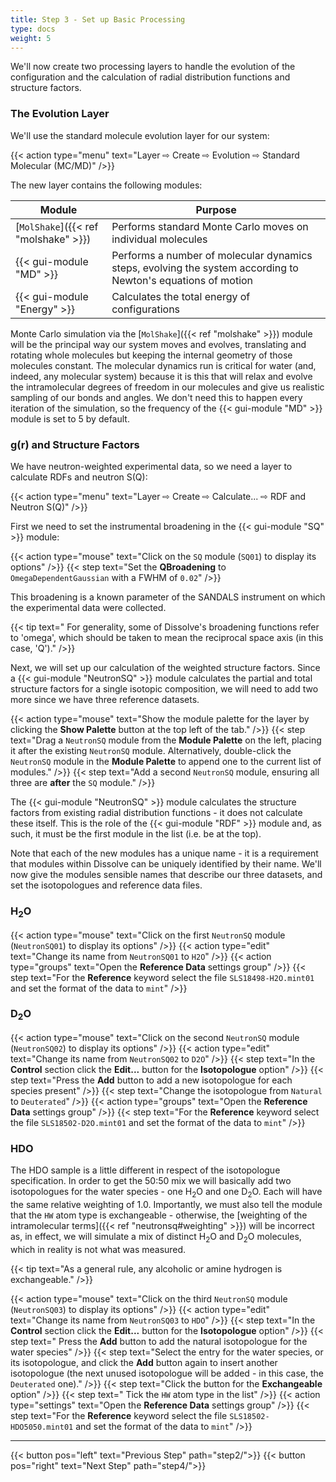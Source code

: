 ```yaml
---
title: Step 3 - Set up Basic Processing
type: docs
weight: 5
---
```



We'll now create two processing layers to handle the evolution of the configuration and the calculation of radial distribution functions and structure factors.

### The Evolution Layer

We'll use the standard molecule evolution layer for our system:

{{< action type="menu" text="Layer &#8680; Create &#8680; Evolution &#8680; Standard Molecular (MC/MD)" />}}


The new layer contains the following modules:

| Module | Purpose |
|--------|---------|
| [`MolShake`]({{< ref "molshake" >}}) | Performs standard Monte Carlo moves on individual molecules |
| {{< gui-module "MD" >}} | Performs a number of molecular dynamics steps, evolving the system according to Newton's equations of motion |
| {{< gui-module "Energy" >}} | Calculates the total energy of configurations |

Monte Carlo simulation via the [`MolShake`]({{< ref "molshake" >}}) module will be the principal way our system moves and evolves, translating and rotating whole molecules but keeping the internal geometry of those molecules constant. The molecular dynamics run is critical for water (and, indeed, any molecular system) because it is this that will relax and evolve the intramolecular degrees of freedom in our molecules and give us realistic sampling of our bonds and angles. We don't need this to happen every iteration of the simulation, so the frequency of the {{< gui-module "MD" >}} module is set to 5 by default.

### g(r) and Structure Factors

We have neutron-weighted experimental data, so we need a layer to calculate RDFs and neutron S(Q):

{{< action type="menu" text="Layer &#8680; Create &#8680; Calculate... &#8680; RDF and Neutron S(Q)" />}}

First we need to set the instrumental broadening in the {{< gui-module "SQ" >}} module:

{{< action type="mouse" text="Click on the `SQ` module (`SQ01`) to display its options" />}}
{{< step text="Set the **QBroadening** to `OmegaDependentGaussian` with a FWHM of `0.02`" />}}

This broadening is a known parameter of the SANDALS instrument on which the experimental data were collected.

{{< tip text=" For generality, some of Dissolve's broadening functions refer to 'omega', which should be taken to mean the reciprocal space axis (in this case, 'Q')." />}}

Next, we will set up our calculation of the weighted structure factors. Since a {{< gui-module "NeutronSQ" >}} module calculates the partial and total structure factors for a single isotopic composition, we will need to add two more since we have three reference datasets.

{{< action type="mouse" text="Show the module palette for the layer by clicking the **Show Palette** button at the top left of the tab." />}}
{{< step text="Drag a `NeutronSQ` module from the **Module Palette** on the left, placing it after the existing `NeutronSQ` module. Alternatively, double-click the `NeutronSQ` module in the **Module Palette** to append one to the current list of modules." />}}
{{< step text="Add a second `NeutronSQ` module, ensuring all three are **after** the `SQ` module." />}}

The {{< gui-module "NeutronSQ" >}} module calculates the structure factors from existing radial distribution functions - it does not calculate these itself. This is the role of the {{< gui-module "RDF" >}} module and, as such, it must be the first module in the list (i.e. be at the top).

Note that each of the new modules has a unique name - it is a requirement that modules within Dissolve can be uniquely identified by their name. We'll now give the modules sensible names that describe our three datasets, and set the isotopologues and reference data files.

### H<sub>2</sub>O

{{< action type="mouse" text="Click on the first `NeutronSQ` module (`NeutronSQ01`) to display its options" />}}
{{< action type="edit" text="Change its name from `NeutronSQ01` to `H2O`" />}}
{{< action type="groups" text="Open the **Reference Data** settings group" />}}
{{< step text="For the **Reference** keyword select the file `SLS18498-H2O.mint01` and set the format of the data to `mint`" />}}

### D<sub>2</sub>O

{{< action type="mouse" text="Click on the second `NeutronSQ` module (`NeutronSQ02`) to display its options" />}}
{{< action type="edit" text="Change its name from `NeutronSQ02` to `D2O`" />}}
{{< step text="In the **Control** section click the **Edit...** button for the **Isotopologue** option" />}}
{{< step text="Press the **Add** button to add a new isotopologue for each species present" />}}
{{< step text="Change the isotopologue from `Natural` to `Deuterated`" />}}
{{< action type="groups" text="Open the **Reference Data** settings group" />}}
{{< step text="For the **Reference** keyword select the file `SLS18502-D2O.mint01` and set the format of the data to `mint`" />}}

### HDO

The HDO sample is a little different in respect of the isotopologue specification. In order to get the 50:50 mix we will basically add two isotopologues for the water species - one H<sub>2</sub>O and one D<sub>2</sub>O. Each will have the same relative weighting of 1.0. Importantly, we must also tell the module that the `HW` atom type is exchangeable - otherwise, the [weighting of the intramolecular terms]({{< ref "neutronsq#weighting" >}}) will be incorrect as, in effect, we will simulate a mix of distinct H<sub>2</sub>O and D<sub>2</sub>O molecules, which in reality is not what was measured.

{{< tip text="As a general rule, any alcoholic or amine hydrogen is exchangeable." />}}

{{< action type="mouse" text="Click on the third `NeutronSQ` module (`NeutronSQ03`) to display its options" />}}
{{< action type="edit" text="Change its name from `NeutronSQ03` to `HDO`" />}}
{{< step text="In the **Control** section click the **Edit...** button for the **Isotopologue** option" />}}
{{< step text=" Press the **Add** button to add the natural isotopologue for the water species" />}}
{{< step text="Select the entry for the water species, or its isotopologue, and click the **Add** button again to insert another isotopologue (the next unused isotopologue will be added - in this case, the `Deuterated` one)." />}}
{{< step text="Click the button for the **Exchangeable** option" />}}
{{< step text=" Tick the `HW` atom type in the list" />}}
{{< action type="settings" text="Open the **Reference Data** settings group" />}}
{{< step text="For the **Reference** keyword select the file `SLS18502-HDO5050.mint01` and set the format of the data to `mint`" />}}


* * *
{{< button pos="left" text="Previous Step" path="step2/">}}
{{< button pos="right" text="Next Step" path="step4/">}}
